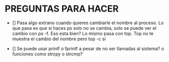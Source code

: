 # PREGUNTAS PARA HACER 

- [] Pasa algo extrano cuando quieres cambiarle el nombre al proceso. Lo que pasa es que si haces ps solo no se cambia, solo se puede ver el cambio con ps -f. Eso esta bien? Lo mismo pasa con top. Top no te muestra el cambio del nombre pero top -c si

- [] Se puede usar printf o fprintf a pesar de no ser llamadas al sistema? o funciones como strcpy o strcmp?